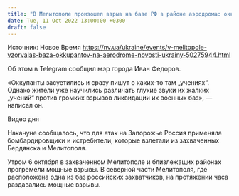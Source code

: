 ```yaml
---
title: "В Мелитополе произошел взрыв на базе РФ в районе аэродрома: оккупанты придумали оправдание"
date: Tue, 11 Oct 2022 13:00:00 +0300
draft: false
---
```

Источник: Новое Время https://nv.ua/ukraine/events/v-melitopole-vzorvalas-baza-okkupantov-na-aerodrome-novosti-ukrainy-50275944.html


 Об этом в Telegram сообщил мэр города Иван Федоров.

«Оккупанты засуетились и сразу пишут о каких-то там „учениях“. Однако жители уже научились различать глухие звуки их жалких „учений“ против громких взрывов ликвидации их военных баз», — написал он.

 Видео дня   

Накануне сообщалось, что для атак на Запорожье Россия применяла бомбардировщики и истребители, которые взлетали из захваченных Бердянска и Мелитополя.

Утром 6 октября в захваченном Мелитополе и близлежащих районах прогремели мощные взрывы. В северной части Мелитополя, где расположена одна из баз российских захватчиков, на протяжении часа раздавались мощные взрывы.
